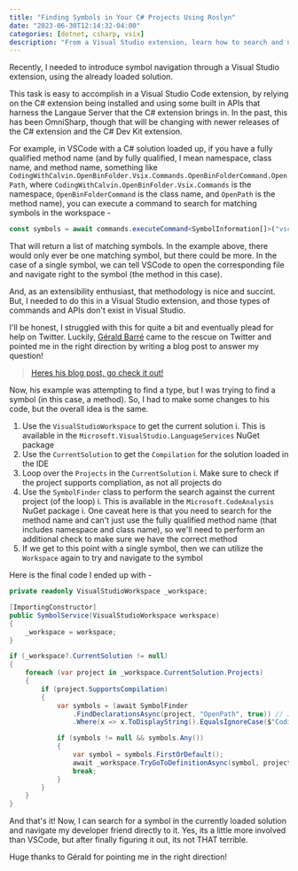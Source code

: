 ```yaml
---
title: "Finding Symbols in Your C# Projects Using Roslyn"
date: "2023-06-30T12:14:32-04:00"
categories: [dotnet, csharp, vsix]
description: "From a Visual Studio extension, learn how to search and navigate to, a symbol in the currently loaded solution using Roslyn."
---
```


Recently, I needed to introduce symbol navigation through a Visual Studio extension, using the already loaded solution.

This task is easy to accomplish in a Visual Studio Code extension, by relying on the C# extension being installed and using some built in APIs that harness the Langaue Server that the C# extension brings in. In the past, this has been OmniSharp, though that will be changing with newer releases of the C# extension and the C# Dev Kit extension.

For example, in VSCode with a C# solution loaded up, if you have a fully qualified method name (and by fully qualified, I mean namespace, class name, and method name, something like `CodingWithCalvin.OpenBinFolder.Vsix.Commands.OpenBinFolderCommand.OpenPath`, where `CodingWithCalvin.OpenBinFolder.Vsix.Commands` is the namespace, `OpenBinFolderCommand` is the class name, and `OpenPath` is the method name), you can execute a command to search for matching symbols in the workspace -

```typescript
const symbols = await commands.executeCommand<SymbolInformation[]>("vscode.executeWorkspaceSymbolProvider", `CodingWithCalvin.OpenBinFolder.Vsix.Commands.OpenBinFolderCommand.OpenPath`);
```

That will return a list of matching symbols. In the example above, there would only ever be one matching symbol, but there could be more. In the case of a single symbol, we can tell VSCode to open the corresponding file and navigate right to the symbol (the method in this case).

And, as an extensibility enthusiast, that methodology is nice and succint. But, I needed to do this in a Visual Studio extension, and those types of commands and APIs don't exist in Visual Studio.

I'll be honest, I struggled with this for quite a bit and eventually plead for help on Twitter. Luckily, [Gérald Barré](https://twitter.com/meziantou) came to the rescue on Twitter and pointed me in the right direction by writing a blog post to answer my question!

> [Heres his blog post, go check it out!](https://www.meziantou.net/finding-symbols-in-your-c-projects-using-roslyn.htm)

Now, his example was attempting to find a type, but I was trying to find a symbol (in this case, a method). So, I had to make some changes to his code, but the overall idea is the same.

1. Use the `VisualStudioWorkspace` to get the current solution
   i. This is available in the `Microsoft.VisualStudio.LanguageServices` NuGet package
1. Use the `CurrentSolution` to get the `Compilation` for the solution loaded in the IDE
1. Loop over the `Projects` in the `CurrentSolution`
   i. Make sure to check if the project supports compliation, as not all projects do
1. Use the `SymbolFinder` class to perform the search against the current project (of the loop)
   i. This is available in the `Microsoft.CodeAnalysis` NuGet package
   i. One caveat here is that you need to search for the method name and can't just use the fully qualified method name (that includes namespace and class name), so we'll need to perform an additional check to make sure we have the correct method
1. If we get to this point with a single symbol, then we can utilize the `Workspace` again to try and navigate to the symbol

Here is the final code I ended up with -

```csharp
private readonly VisualStudioWorkspace _workspace;

[ImportingConstructor]
public SymbolService(VisualStudioWorkspace workspace)
{
    _workspace = workspace;
}

if (_workspace?.CurrentSolution != null)
{
    foreach (var project in _workspace.CurrentSolution.Projects)
    {
        if (project.SupportsCompilation)
        {
            var symbols = (await SymbolFinder
                .FindDeclarationsAsync(project, "OpenPath", true)) // Just the method name here (true is to make the search  case-insensitive)
                .Where(x => x.ToDisplayString().EqualsIgnoreCase($"CodingWithCalvin.OpenBinFolder.Vsix.Commands.OpenBinFolderCommand.OpenPath()")); // Note that ToDisplayString() includes the parenthesis at the end of the method name, hence why they are in the equals check

            if (symbols != null && symbols.Any())
            {
                var symbol = symbols.FirstOrDefault();
                await _workspace.TryGoToDefinitionAsync(symbol, project, cancellationToken);
                break;
            }
        }
    }
}
```

And that's it! Now, I can search for a symbol in the currently loaded solution and navigate my developer friend directly to it. Yes, its a little more involved than VSCode, but after finally figuring it out, its not THAT terrible.

Huge thanks to Gérald for pointing me in the right direction!
